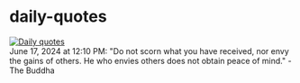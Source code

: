 # daily-quotes
[![Daily quotes](https://github.com/ceepu8/daily-quotes/actions/workflows/daily-quote.yml/badge.svg)](https://github.com/ceepu8/daily-quotes/actions/workflows/daily-quote.yml)<br/>
June 17, 2024 at 12:10 PM: "Do not scorn what you have received, nor envy the gains of others. He who envies others does not obtain peace of mind." - The Buddha
